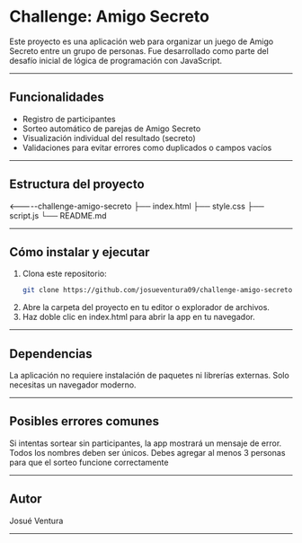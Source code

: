 # Challenge: Amigo Secreto

Este proyecto es una aplicación web para organizar un juego de Amigo Secreto entre un grupo de personas. Fue desarrollado como parte del desafío inicial de lógica de programación con JavaScript.

---

## Funcionalidades

- Registro de participantes
- Sorteo automático de parejas de Amigo Secreto
- Visualización individual del resultado (secreto)
- Validaciones para evitar errores como duplicados o campos vacíos

---

## Estructura del proyecto
<-----challenge-amigo-secreto
├── index.html
├── style.css
├── script.js
└── README.md

---

## Cómo instalar y ejecutar

1. Clona este repositorio:
   ```bash
   git clone https://github.com/josueventura09/challenge-amigo-secreto.git
2. Abre la carpeta del proyecto en tu editor o explorador de archivos.
3. Haz doble clic en index.html para abrir la app en tu navegador.

---

## Dependencias
La aplicación no requiere instalación de paquetes ni librerías externas. Solo necesitas un navegador moderno.

---

## Posibles errores comunes
Si intentas sortear sin participantes, la app mostrará un mensaje de error.
Todos los nombres deben ser únicos.
Debes agregar al menos 3 personas para que el sorteo funcione correctamente

---

## Autor
Josué Ventura

---
